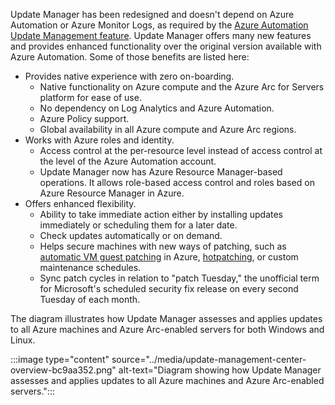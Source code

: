 Update Manager has been redesigned and doesn't depend on Azure Automation or Azure Monitor Logs, as required by the [Azure Automation Update Management feature](/azure/automation/update-management/overview). Update Manager offers many new features and provides enhanced functionality over the original version available with Azure Automation. Some of those benefits are listed here:

 -  Provides native experience with zero on-boarding.
     -  Native functionality on Azure compute and the Azure Arc for Servers platform for ease of use.
     -  No dependency on Log Analytics and Azure Automation.
     -  Azure Policy support.
     -  Global availability in all Azure compute and Azure Arc regions.
 -  Works with Azure roles and identity.
     -  Access control at the per-resource level instead of access control at the level of the Azure Automation account.
     -  Update Manager now has Azure Resource Manager-based operations. It allows role-based access control and roles based on Azure Resource Manager in Azure.
 -  Offers enhanced flexibility.
     -  Ability to take immediate action either by installing updates immediately or scheduling them for a later date.
     -  Check updates automatically or on demand.
     -  Helps secure machines with new ways of patching, such as [automatic VM guest patching](/azure/virtual-machines/automatic-vm-guest-patching) in Azure, [hotpatching](/azure/automanage/automanage-hotpatch), or custom maintenance schedules.
     -  Sync patch cycles in relation to "patch Tuesday," the unofficial term for Microsoft's scheduled security fix release on every second Tuesday of each month.

The diagram illustrates how Update Manager assesses and applies updates to all Azure machines and Azure Arc-enabled servers for both Windows and Linux.

:::image type="content" source="../media/update-management-center-overview-bc9aa352.png" alt-text="Diagram showing how Update Manager assesses and applies updates to all Azure machines and Azure Arc-enabled servers.":::
